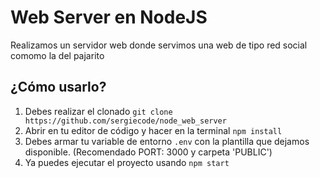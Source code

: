 # Web Server en NodeJS

Realizamos un servidor web donde servimos una web de tipo red social comomo la del pajarito

## ¿Cómo usarlo?

1. Debes realizar el clonado `git clone https://github.com/sergiecode/node_web_server`
2. Abrir en tu editor de código y hacer en la terminal `npm install`
3. Debes armar tu variable de entorno `.env` con la plantilla que dejamos disponible. (Recomendado PORT: 3000 y carpeta 'PUBLIC')
4. Ya puedes ejecutar el proyecto usando `npm start`